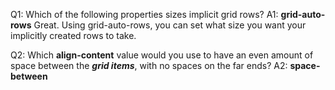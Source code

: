 Q1: Which of the following properties sizes implicit grid rows?
A1: **grid-auto-rows**
Great. Using grid-auto-rows, you can set what size you want your implicitly created rows to take.

Q2: Which **align-content** value would you use to have an even amount of space between the **_grid items_**, with no spaces on the far ends?
A2: **space-between**
